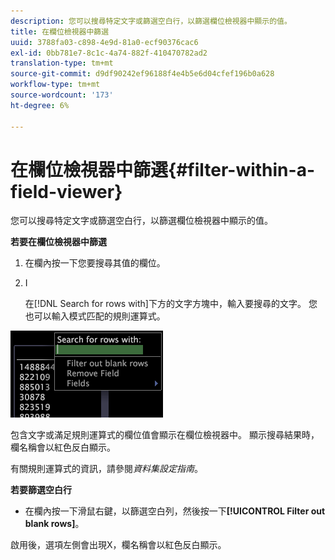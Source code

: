 ```yaml
---
description: 您可以搜尋特定文字或篩選空白行，以篩選欄位檢視器中顯示的值。
title: 在欄位檢視器中篩選
uuid: 3788fa03-c898-4e9d-81a0-ecf90376cac6
exl-id: 0bb781e7-8c1c-4a74-882f-410470782ad2
translation-type: tm+mt
source-git-commit: d9df90242ef96188f4e4b5e6d04cfef196b0a628
workflow-type: tm+mt
source-wordcount: '173'
ht-degree: 6%

---
```


# 在欄位檢視器中篩選{#filter-within-a-field-viewer}

您可以搜尋特定文字或篩選空白行，以篩選欄位檢視器中顯示的值。

**若要在欄位檢視器中篩選**

1. 在欄內按一下您要搜尋其值的欄位。
1. I

   在[!DNL Search for rows with]下方的文字方塊中，輸入要搜尋的文字。 您也可以輸入模式匹配的規則運算式。

![](assets/vis_FieldViewer_Search.png)

包含文字或滿足規則運算式的欄位值會顯示在欄位檢視器中。 顯示搜尋結果時，欄名稱會以紅色反白顯示。

有關規則運算式的資訊，請參閱&#x200B;*資料集設定指南*。

**若要篩選空白行**

* 在欄內按一下滑鼠右鍵，以篩選空白列，然後按一下&#x200B;**[!UICONTROL Filter out blank rows]**。

啟用後，選項左側會出現X，欄名稱會以紅色反白顯示。
